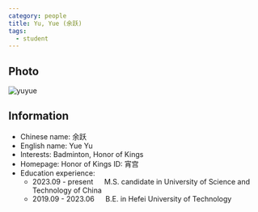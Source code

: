 ```yaml
---
category: people
title: Yu, Yue (余跃)
tags:
  - student
---
```


## Photo

![yuyue](https://github.com/ustc-ivclab/ustc-ivclab.github.io/assets/116997215/5f183a41-8c9f-418b-8ab7-7c768d98b471)

## Information

- Chinese name: 余跃
- English name: Yue Yu
- Interests: Badminton, Honor of Kings
- Homepage:  Honor of Kings ID: 宵宫
- Education experience:
  - 2023.09 - present   M.S. candidate in University of Science and Technology of China
  - 2019.09 - 2023.06   B.E. in Hefei University of Technology
